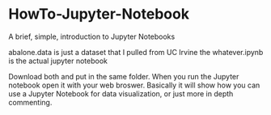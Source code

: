 # HowTo-Jupyter-Notebook
A brief, simple, introduction to Jupyter Notebooks

abalone.data is just a dataset that I pulled from UC Irvine
the whatever.ipynb is the actual jupyter notebook

Download both and put in the same folder. When you run the Jupyter notebook open it with your web broswer.
Basically it will show how you can use a Jupyter Notebook for data visualization, or just more in depth commenting.
